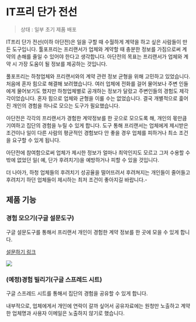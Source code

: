 # IT프리 단가 전선

> 상태 : 일부 초기 제품 배포

IT프리 단가 전선(이하 아단전)은 일을 구할 때 수월하게 계약을 하고 싶은 사람들이 만든 도구입니다. 툴포프리는 프리랜서가 업체와 계약할 때 충분한 정보를 가짐으로써 계약의 손해를 줄일 수 있어야 한다고 생각합니다. 아단전의 목표는 프리랜서가 업체와 계약 시 가장 도움이 될 정보를 제공하는 것입니다.

풀포프리는 하청업체와 프리랜서와의 계약 관련 정보 균형을 위해 고민하고 있었습니다. 처음에 혼자 힘으로 해결해 보려했습니다. 여러 업체에 전화를 걸어 물어보나 주변 인들에게 물어보기도 했지만 하청업체별로 공개하는 정보가 달랐고 주변인들의 경험도 제각각이었습니다. 혼자 힘으로 업체와 균형을 이룰 수는 없었습니다. 결국 개별적으로 흝어진 개인의 경험을 하나로 모으는 도구가 필요했습니다.

아단전은 각각의 프리랜서가 경험한 계약정보를 한 곳으로 모으도록 해, 개인의 몫만큼 기여하고 집단의 경험을 누릴 수 있게 합니다. 도구 통해 프리랜서는 업체에게 제시받은 조건이나 일이 다른 사람의 평균적인 경험보다 안 좋을 경우 업체를 피하거나 최소 조건을 요구할 수 있게 됩니다.

아단전에 참여함으로써 업체가 제시한 정보가 얼마나 최악인지도 모르고 그저 수용할 수 밖에 없었던 일( 예, 단가 후려치기)을 예방하거나 피할 수 있을 것입니다.

더 나아가, 하청 업체들의 후려치기 성공율을 떨어뜨려서 후려쳐지는 개인들이 줄어들고 후려치기 하던 업체들이 제시하는 최저 조건이 좋아지길 바랍니다.-


## 제품 기능

### 경험 모으기(구글 설문도구)

구글 설문도구를 통해서 프리랜서 개인이 경험한 계약 정보를 한 곳에 모을 수 있게 합니다. 

[설문하기 링크](https://goo.gl/forms/urFHEWj5D0DL8HPB3)

![](http://imgdb.kr/eqUA.jpg)

### (예정)경험 빌리기(구글 스프레드 시트)

구글 스프레드 시트를 통해서 집단의 경험을 공유할 수 있게 합니다.  

내부적으로, 업체에게서 개인에 연락이 갈까 싶어서 공유자료에는 원청만 노출하고 계약한 업체명과 사용자 이메일은 노출하지 않기로 했습니다.
